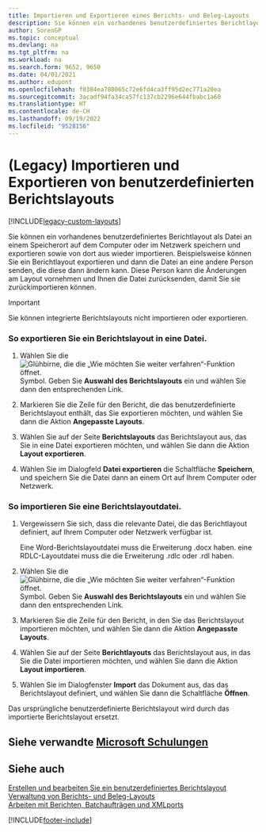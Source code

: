 ```yaml
---
title: Importieren und Exportieren eines Berichts- und Beleg-Layouts
description: Sie können ein vorhandenes benutzerdefiniertes Berichtlayout als Datei an einem Speicherort auf dem Computer oder im Netzwerk speichern und exportieren sowie von dort aus wieder importieren.
author: SorenGP
ms.topic: conceptual
ms.devlang: na
ms.tgt_pltfrm: na
ms.workload: na
ms.search.form: 9652, 9650
ms.date: 04/01/2021
ms.author: edupont
ms.openlocfilehash: f0384ea780065c72e6fd4ca3ff95d2ec771a20ea
ms.sourcegitcommit: 3acadf94fa34ca57fc137cb2296e644fbabc1a60
ms.translationtype: HT
ms.contentlocale: de-CH
ms.lasthandoff: 09/19/2022
ms.locfileid: "9528156"
---
```

# <a name="legacy-import-and-export-custom-report-layouts"></a>(Legacy) Importieren und Exportieren von benutzerdefinierten Berichtslayouts

[!INCLUDE[legacy-custom-layouts](includes/legacy-custom-layouts.md)]

Sie können ein vorhandenes benutzerdefiniertes Berichtlayout als Datei an einem Speicherort auf dem Computer oder im Netzwerk speichern und exportieren sowie von dort aus wieder importieren. Beispielsweise können Sie ein Berichtlayout exportieren und dann die Datei an eine andere Person senden, die diese dann ändern kann. Diese Person kann die Änderungen am Layout vornehmen und Ihnen die Datei zurücksenden, damit Sie sie zurückimportieren können.  

> [!IMPORTANT]  
>  Sie können integrierte Berichtslayouts nicht importieren oder exportieren.  

### <a name="to-export-a-report-layout-to-a-file"></a>So exportieren Sie ein Berichtslayout in eine Datei.  

1.  Wählen Sie die ![Glühbirne, die die „Wie möchten Sie weiter verfahren“-Funktion öffnet.](media/ui-search/search_small.png "Tell me-Funktion") Symbol. Geben Sie **Auswahl des Berichtslayouts** ein und wählen Sie dann den entsprechenden Link.  

2.  Markieren Sie die Zeile für den Bericht, die das benutzerdefinierte Berichtslayout enthält, das Sie exportieren möchten, und wählen Sie dann die Aktion **Angepasste Layouts**.  

3.  Wählen Sie auf der Seite **Berichtslayouts** das Berichtslayout aus, das Sie in eine Datei exportieren möchten, und wählen Sie dann die Aktion **Layout exportieren**.  

4.  Wählen Sie im Dialogfeld **Datei exportieren** die Schaltfläche **Speichern**, und speichern Sie die Datei dann an einem Ort auf Ihrem Computer oder Netzwerk.  

### <a name="to-import-a-report-layout-file"></a>So importieren Sie eine Berichtslayoutdatei.  

1.  Vergewissern Sie sich, dass die relevante Datei, die das Berichtlayout definiert, auf Ihrem Computer oder Netzwerk verfügbar ist.  

     Eine Word-Berichtslayoutdatei muss die Erweiterung .docx haben. eine RDLC-Layoutdatei muss die die Erweiterung .rdlc oder .rdl haben.  

2.  Wählen Sie die ![Glühbirne, die die „Wie möchten Sie weiter verfahren“-Funktion öffnet.](media/ui-search/search_small.png "Tell Me-Funktion") Symbol. Geben Sie **Auswahl des Berichtslayouts** ein und wählen Sie dann den entsprechenden Link.  

3.  Markieren Sie die Zeile für den Bericht, in den Sie das Berichtslayout importieren möchten, und wählen Sie dann die Aktion **Angepasste Layouts**.  

4.  Wählen Sie auf der Seite **Berichtlayouts** das Berichtslayout aus, in das Sie die Datei importieren möchten, und wählen Sie dann die Aktion **Layout importieren**.  

5.  Wählen Sie im Dialogfenster **Import** das Dokument aus, das das Berichtslayout definiert, und wählen Sie dann die Schaltfläche **Öffnen**.  

 Das ursprüngliche benutzerdefinierte Berichtslayout wird durch das importierte Berichtslayout ersetzt.  

## <a name="see-related-microsoft-training"></a>Siehe verwandte [Microsoft Schulungen](/training/modules/change-documents-dynamics-365-business-central/index)

## <a name="see-also"></a>Siehe auch

[Erstellen und bearbeiten Sie ein benutzerdefiniertes Berichtslayout](ui-how-create-custom-report-layout.md)   
[Verwaltung von Berichts- und Beleg-Layouts](ui-manage-report-layouts.md)  
[Arbeiten mit Berichten, Batchaufträgen und XMLports](ui-work-report.md)    


[!INCLUDE[footer-include](includes/footer-banner.md)]
